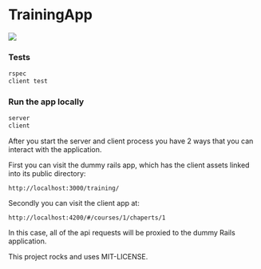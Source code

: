 # TrainingApp

![](https://www.codeship.io/projects/37a27480-b949-0131-2051-6e04503967cb/status)

### Tests

```sh
rspec
client test
```

### Run the app locally

```sh
server
client
```

After you start the server and client process you have 2 ways that you can
interact with the application.

First you can visit the dummy rails app, which has the client assets linked into
its public directory:

    http://localhost:3000/training/

Secondly you can visit the client app at:

    http://localhost:4200/#/courses/1/chaperts/1

In this case, all of the api requests will be proxied to the dummy Rails
application.

This project rocks and uses MIT-LICENSE.
